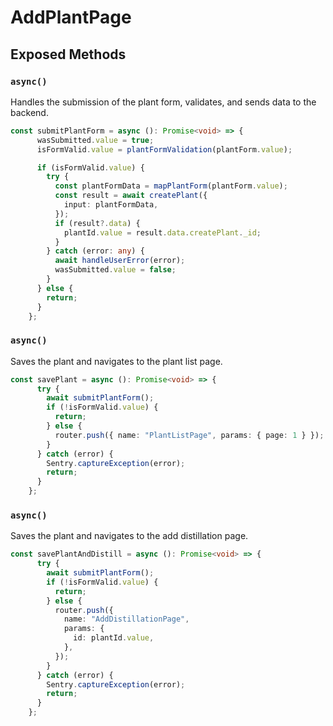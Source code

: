 # AddPlantPage

## Exposed Methods

### `async()`
Handles the submission of the plant form, validates, and sends data to the backend.

```ts
const submitPlantForm = async (): Promise<void> => {
      wasSubmitted.value = true;
      isFormValid.value = plantFormValidation(plantForm.value);

      if (isFormValid.value) {
        try {
          const plantFormData = mapPlantForm(plantForm.value);
          const result = await createPlant({
            input: plantFormData,
          });
          if (result?.data) {
            plantId.value = result.data.createPlant._id;
          }
        } catch (error: any) {
          await handleUserError(error);
          wasSubmitted.value = false;
        }
      } else {
        return;
      }
    };
```

### `async()`
Saves the plant and navigates to the plant list page.

```ts
const savePlant = async (): Promise<void> => {
      try {
        await submitPlantForm();
        if (!isFormValid.value) {
          return;
        } else {
          router.push({ name: "PlantListPage", params: { page: 1 } });
        }
      } catch (error) {
        Sentry.captureException(error);
        return;
      }
    };
```

### `async()`
Saves the plant and navigates to the add distillation page.

```ts
const savePlantAndDistill = async (): Promise<void> => {
      try {
        await submitPlantForm();
        if (!isFormValid.value) {
          return;
        } else {
          router.push({
            name: "AddDistillationPage",
            params: {
              id: plantId.value,
            },
          });
        }
      } catch (error) {
        Sentry.captureException(error);
        return;
      }
    };
```
